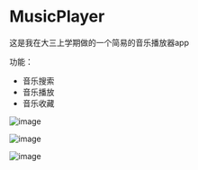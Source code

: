 # MusicPlayer
这是我在大三上学期做的一个简易的音乐播放器app

功能：
* 音乐搜索
* 音乐播放
* 音乐收藏

![image](https://user-images.githubusercontent.com/86274455/205437656-ee3c5a0e-a2b2-4497-b774-f732120bdf86.png)

![image](https://user-images.githubusercontent.com/86274455/205437644-483852af-5c28-4f9a-849a-4ac163c3879f.png)

![image](https://user-images.githubusercontent.com/86274455/205437615-f3249f36-6bd1-4146-900e-7bf7096f226a.png)
